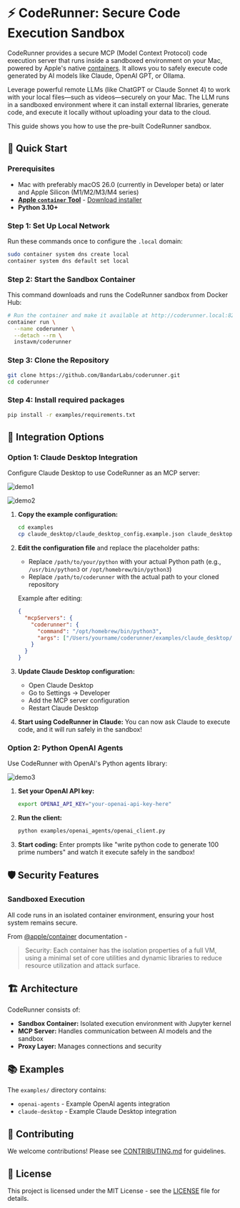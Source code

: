 # ⚡ CodeRunner: Secure Code Execution Sandbox

CodeRunner provides a secure MCP (Model Context Protocol) code execution server that runs inside a sandboxed environment on your Mac, powered by Apple's native [containers](https://github.com/apple/container). It allows you to safely execute code generated by AI models like Claude, OpenAI GPT, or Ollama.

Leverage powerful remote LLMs (like ChatGPT or Claude Sonnet 4) to work with your local files—such as videos—securely on your Mac. The LLM runs in a sandboxed environment where it can install external libraries, generate code, and execute it locally without uploading your data to the cloud.

This guide shows you how to use the pre-built CodeRunner sandbox.

## 🚀 Quick Start

### Prerequisites

- Mac with preferably macOS 26.0 (currently in Developer beta) or later and Apple Silicon (M1/M2/M3/M4 series)
- **[Apple `container` Tool](https://github.com/apple/container)** - [Download installer](https://github.com/apple/container/releases/download/0.1.0/container-0.1.0-installer-signed.pkg)
- **Python 3.10+**

### Step 1: Set Up Local Network

Run these commands once to configure the `.local` domain:

```bash
sudo container system dns create local
container system dns default set local
```

### Step 2: Start the Sandbox Container

This command downloads and runs the CodeRunner sandbox from Docker Hub:

```bash
# Run the container and make it available at http://coderunner.local:8222
container run \
  --name coderunner \
  --detach --rm \
  instavm/coderunner
```

### Step 3: Clone the Repository

```bash
git clone https://github.com/BandarLabs/coderunner.git
cd coderunner
```

### Step 4: Install required packages

   ```bash
   pip install -r examples/requirements.txt
   ```

## 🔌 Integration Options

### Option 1: Claude Desktop Integration

Configure Claude Desktop to use CodeRunner as an MCP server:

![demo1](demo.png)

![demo2](demo2.png)


1. **Copy the example configuration:**
   ```bash
   cd examples
   cp claude_desktop/claude_desktop_config.example.json claude_desktop/claude_desktop_config.json
   ```

2. **Edit the configuration file** and replace the placeholder paths:
   - Replace `/path/to/your/python` with your actual Python path (e.g., `/usr/bin/python3` or `/opt/homebrew/bin/python3`)
   - Replace `/path/to/coderunner` with the actual path to your cloned repository

   Example after editing:
   ```json
   {
     "mcpServers": {
       "coderunner": {
         "command": "/opt/homebrew/bin/python3",
         "args": ["/Users/yourname/coderunner/examples/claude_desktop/mcpproxy.py"]
       }
     }
   }
   ```

3. **Update Claude Desktop configuration:**
   - Open Claude Desktop
   - Go to Settings → Developer
   - Add the MCP server configuration
   - Restart Claude Desktop

4. **Start using CodeRunner in Claude:**
   You can now ask Claude to execute code, and it will run safely in the sandbox!

### Option 2: Python OpenAI Agents

Use CodeRunner with OpenAI's Python agents library:

![demo3](demo3.png)

1. **Set your OpenAI API key:**
   ```bash
   export OPENAI_API_KEY="your-openai-api-key-here"
   ```

2. **Run the client:**
   ```bash
   python examples/openai_agents/openai_client.py
   ```

4. **Start coding:**
   Enter prompts like "write python code to generate 100 prime numbers" and watch it execute safely in the sandbox!

## 🛡️ Security Features

### Sandboxed Execution
All code runs in an isolated container environment, ensuring your host system remains secure.

From [@apple/container](https://github.com/apple/container/blob/main/docs/technical-overview.md) documentation -
>Security: Each container has the isolation properties of a full VM, using a minimal set of core utilities and dynamic libraries to reduce resource utilization and attack surface.

## 🏗️ Architecture

CodeRunner consists of:
- **Sandbox Container:** Isolated execution environment with Jupyter kernel
- **MCP Server:** Handles communication between AI models and the sandbox
- **Proxy Layer:** Manages connections and security

## 📚 Examples

The `examples/` directory contains:
- `openai-agents` - Example OpenAI agents integration
- `claude-desktop` - Example Claude Desktop integration


## 🤝 Contributing

We welcome contributions! Please see [CONTRIBUTING.md](CONTRIBUTING.md) for guidelines.

## 📄 License

This project is licensed under the MIT License - see the [LICENSE](LICENSE) file for details.

